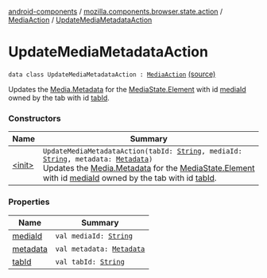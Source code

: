 [android-components](../../../index.md) / [mozilla.components.browser.state.action](../../index.md) / [MediaAction](../index.md) / [UpdateMediaMetadataAction](./index.md)

# UpdateMediaMetadataAction

`data class UpdateMediaMetadataAction : `[`MediaAction`](../index.md) [(source)](https://github.com/mozilla-mobile/android-components/blob/master/components/browser/state/src/main/java/mozilla/components/browser/state/action/BrowserAction.kt#L673)

Updates the [Media.Metadata](../../../mozilla.components.concept.engine.media/-media/-metadata/index.md) for the [MediaState.Element](../../../mozilla.components.browser.state.state/-media-state/-element/index.md) with id [mediaId](media-id.md) owned by the tab
with id [tabId](tab-id.md).

### Constructors

| Name | Summary |
|---|---|
| [&lt;init&gt;](-init-.md) | `UpdateMediaMetadataAction(tabId: `[`String`](https://kotlinlang.org/api/latest/jvm/stdlib/kotlin/-string/index.html)`, mediaId: `[`String`](https://kotlinlang.org/api/latest/jvm/stdlib/kotlin/-string/index.html)`, metadata: `[`Metadata`](../../../mozilla.components.concept.engine.media/-media/-metadata/index.md)`)`<br>Updates the [Media.Metadata](../../../mozilla.components.concept.engine.media/-media/-metadata/index.md) for the [MediaState.Element](../../../mozilla.components.browser.state.state/-media-state/-element/index.md) with id [mediaId](media-id.md) owned by the tab with id [tabId](tab-id.md). |

### Properties

| Name | Summary |
|---|---|
| [mediaId](media-id.md) | `val mediaId: `[`String`](https://kotlinlang.org/api/latest/jvm/stdlib/kotlin/-string/index.html) |
| [metadata](metadata.md) | `val metadata: `[`Metadata`](../../../mozilla.components.concept.engine.media/-media/-metadata/index.md) |
| [tabId](tab-id.md) | `val tabId: `[`String`](https://kotlinlang.org/api/latest/jvm/stdlib/kotlin/-string/index.html) |
